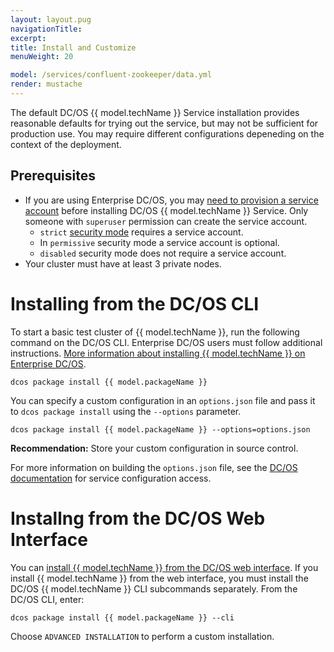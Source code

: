 ```yaml
---
layout: layout.pug
navigationTitle:
excerpt:
title: Install and Customize
menuWeight: 20

model: /services/confluent-zookeeper/data.yml
render: mustache
---
```


<!-- Imported from git@github.com:mesosphere/dcos-zookeeper.git:update-docs -->

The default DC/OS {{ model.techName }} Service installation provides reasonable defaults for trying out the service, but may not be sufficient for production use. You may require different configurations depeneding on the context of the deployment.

## Prerequisites

- If you are using Enterprise DC/OS, you may [need to provision a service account](/latest/security/ent/service-auth/custom-service-auth/) before installing DC/OS {{ model.techName }} Service. Only someone with `superuser` permission can create the service account.
  - `strict` [security mode](/latest/security/ent/#security-modes) requires a service account.
  - In `permissive` security mode a service account is optional.
  - `disabled` security mode does not require a service account.
- Your cluster must have at least 3 private nodes.

# Installing from the DC/OS CLI

To start a basic test cluster of {{ model.techName }}, run the following command on the DC/OS CLI. Enterprise DC/OS users must follow additional instructions. [More information about installing {{ model.techName }} on Enterprise DC/OS](/latest/security/ent/service-auth/custom-service-auth/).

```shell
dcos package install {{ model.packageName }}
```

You can specify a custom configuration in an `options.json` file and pass it to `dcos package install` using the `--options` parameter.

```shell
dcos package install {{ model.packageName }} --options=options.json
```

**Recommendation:** Store your custom configuration in source control.

For more information on building the `options.json` file, see the [DC/OS documentation](/latest/deploying-services/config-universe-service/) for service configuration access.

# Installng from the DC/OS Web Interface

You can [install {{ model.techName }} from the DC/OS web interface](/latest/gui/catalog/). If you install {{ model.techName }} from the web interface, you must install the DC/OS {{ model.techName }} CLI subcommands separately. From the DC/OS CLI, enter:

```shell
dcos package install {{ model.packageName }} --cli
```

Choose `ADVANCED INSTALLATION` to perform a custom installation.
